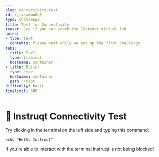 ```yaml
---
slug: connectivity-test
id: xjtvkwmbu0q5
type: challenge
title: Test for Connectivity
teaser: See if you can reach the Instruqt virtual lab
notes:
- type: text
  contents: Please wait while we set up the first challenge
tabs:
- title: Shell
  type: terminal
  hostname: container
- title: Editor
  type: code
  hostname: container
  path: /root
difficulty: basic
timelimit: 600
---
```


🤖 Instruqt Connectivity Test
==============

Try clicking in the terminal on the left side and typing this command:

```
echo "Hello Instruqt"
```

If you're able to interact with the terminal Instruqt is not being blocked!